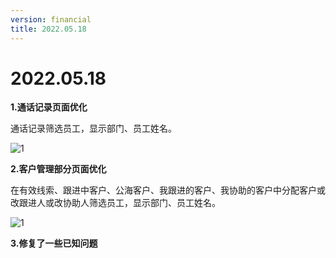 ```yaml
---
version: financial
title: 2022.05.18
---
```

# 2022.05.18

<ImageViewer>

**1.通话记录页面优化**

通话记录筛选员工，显示部门、员工姓名。

![1](/assets/media/2022.05.18.1.jpg "1")

**2.客户管理部分页面优化**

在有效线索、跟进中客户、公海客户、我跟进的客户、我协助的客户中分配客户或改跟进人或改协助人筛选员工，显示部门、员工姓名。

![1](/assets/media/2022.05.18.2.jpg "1")

**3.修复了一些已知问题**
